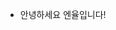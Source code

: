 - 안녕하세요 엔율입니다!

<!---
NYULS123/NYULS123 is a ✨ special ✨ repository because its `README.md` (this file) appears on your GitHub profile.
You can click the Preview link to take a look at your changes.
--->
